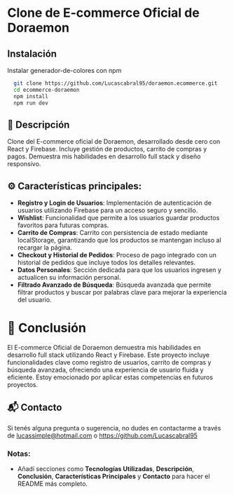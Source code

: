 # Clone de E-commerce Oficial de Doraemon

## Instalación

Instalar generador-de-colores con npm

```bash
  git clone https://github.com/Lucascabral95/doraemon.ecommerce.git
  cd ecommerce-doraemon
  npm install
  npm run dev
```

## 🌟 Descripción

Clone del E-commerce oficial de Doraemon, desarrollado desde cero con React y Firebase. Incluye gestión de productos, carrito de compras y pagos. Demuestra mis habilidades en desarrollo full stack y diseño responsivo.

## ⚙️ Características principales:

- **Registro y Login de Usuarios**: Implementación de autenticación de usuarios utilizando Firebase para un acceso seguro y sencillo.
- **Wishlist**: Funcionalidad que permite a los usuarios guardar productos favoritos para futuras compras.
- **Carrito de Compras**: Carrito con persistencia de estado mediante localStorage, garantizando que los productos se mantengan incluso al recargar la página.
- **Checkout y Historial de Pedidos**: Proceso de pago integrado con un historial de pedidos que incluye todos los detalles relevantes.
- **Datos Personales**: Sección dedicada para que los usuarios ingresen y actualicen su información personal.
- **Filtrado Avanzado de Búsqueda**: Búsqueda avanzada que permite filtrar productos y buscar por palabras clave para mejorar la experiencia del usuario.

# 📄 Conclusión

El E-commerce Oficial de Doraemon demuestra mis habilidades en desarrollo full stack utilizando React y Firebase. Este proyecto incluye funcionalidades clave como registro de usuarios, carrito de compras y búsqueda avanzada, ofreciendo una experiencia de usuario fluida y eficiente. Estoy emocionado por aplicar estas competencias en futuros proyectos.

## 📬 Contacto

Si tenés alguna pregunta o sugerencia, no dudes en contactarme a través de lucassimple@hotmail.com o https://github.com/Lucascabral95

### Notas: 

- Añadí secciones como **Tecnologías Utilizadas**, **Descripción**, **Conclusión**, **Características Principales** y **Contacto** para hacer el README más completo.
